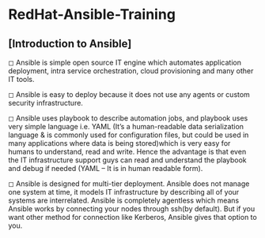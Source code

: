# RedHat-Ansible-Training

## [Introduction to Ansible]

◻ Ansible is simple open source IT engine which automates application deployment, intra service orchestration, cloud provisioning and many other IT tools.

◻ Ansible is easy to deploy because it does not use any agents or custom security infrastructure.

◻ Ansible uses playbook to describe automation jobs, and playbook uses very simple language i.e. YAML (It’s a human-readable data serialization language & is commonly used for configuration files, but could be used in many applications where data is being stored)which is very easy for humans to understand, read and write. Hence the advantage is that even the IT infrastructure support guys can read and understand the playbook and debug if needed (YAML – It is in human readable form).

◻ Ansible is designed for multi-tier deployment. Ansible does not manage one system at time, it models IT infrastructure by describing all of your systems are interrelated. Ansible is completely agentless which means Ansible works by connecting your nodes through ssh(by default). But if you want other method for connection like Kerberos, Ansible gives that option to you.
